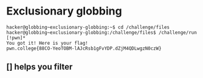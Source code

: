 # Exclusionary globbing
    hacker@globbing~exclusionary-globbing:~$ cd /challenge/files
    hacker@globbing~exclusionary-globbing:/challenge/files$ /challenge/run [!pwn]*
    You got it! Here is your flag!
    pwn.college{88CO-YeoTOBM-lAJcRsb1gFvYDP.dZjM4QDLwgzN0czW}
## [] helps you filter 
